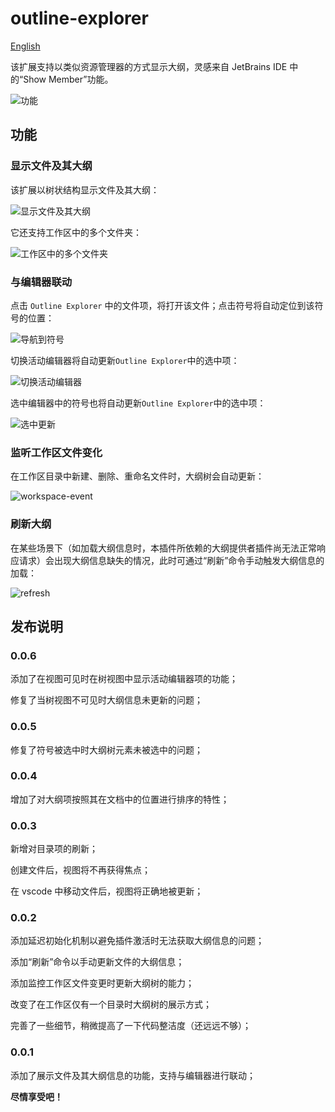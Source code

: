 # outline-explorer

[English](https://github.com/qishan233/outline-explorer/blob/main/README.md)

该扩展支持以类似资源管理器的方式显示大纲，灵感来自 JetBrains IDE 中的“Show Member”功能。

![功能](https://raw.githubusercontent.com/qishan233/images/main/vscode-extension/20241207181650.png)

## 功能

### 显示文件及其大纲

该扩展以树状结构显示文件及其大纲：

![显示文件及其大纲](https://raw.githubusercontent.com/qishan233/images/main/vscode-extension/20241207182357.png)

它还支持工作区中的多个文件夹：

![工作区中的多个文件夹](https://raw.githubusercontent.com/qishan233/images/main/vscode-extension/20241207182918.png)

### 与编辑器联动

点击 `Outline Explorer` 中的文件项，将打开该文件；点击符号将自动定位到该符号的位置：

![导航到符号](https://raw.githubusercontent.com/qishan233/images/main/vscode-extension/navigate-to-symbol.gif)

切换活动编辑器将自动更新`Outline Explorer`中的选中项：

![切换活动编辑器](https://raw.githubusercontent.com/qishan233/images/main/vscode-extension/change-active-editor.gif)

选中编辑器中的符号也将自动更新`Outline Explorer`中的选中项：

![选中更新](https://raw.githubusercontent.com/qishan233/images/main/vscode-extension/selection-update-item.gif)

### 监听工作区文件变化

在工作区目录中新建、删除、重命名文件时，大纲树会自动更新：

![workspace-event](https://raw.githubusercontent.com/qishan233/images/main/vscode-extension/workspace-file-event.gif)

### 刷新大纲

在某些场景下（如加载大纲信息时，本插件所依赖的大纲提供者插件尚无法正常响应请求）会出现大纲信息缺失的情况，此时可通过“刷新”命令手动触发大纲信息的加载：

![refresh](https://raw.githubusercontent.com/qishan233/images/main/vscode-extension/refresh.gif)

## 发布说明

### 0.0.6

添加了在视图可见时在树视图中显示活动编辑器项的功能；

修复了当树视图不可见时大纲信息未更新的问题；

### 0.0.5

修复了符号被选中时大纲树元素未被选中的问题；

### 0.0.4

增加了对大纲项按照其在文档中的位置进行排序的特性；

### 0.0.3

新增对目录项的刷新；

创建文件后，视图将不再获得焦点；

在 vscode 中移动文件后，视图将正确地被更新；

### 0.0.2

添加延迟初始化机制以避免插件激活时无法获取大纲信息的问题；

添加“刷新”命令以手动更新文件的大纲信息；

添加监控工作区文件变更时更新大纲树的能力；

改变了在工作区仅有一个目录时大纲树的展示方式；

完善了一些细节，稍微提高了一下代码整洁度（还远远不够）；

### 0.0.1

添加了展示文件及其大纲信息的功能，支持与编辑器进行联动；

**尽情享受吧！**
